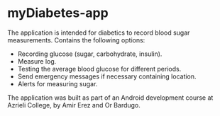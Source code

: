# myDiabetes-app

The application is intended for diabetics to record blood sugar measurements. 
Contains the following options:
  * Recording glucose (sugar, carbohydrate, insulin).
  * Measure log.
  * Testing the average blood glucose for different periods.
  * Send emergency messages if necessary containing location.
  * Alerts for measuring sugar.
  
                
The application was built as part of an Android development course at Azrieli College, by Amir Erez and Or Bardugo.
